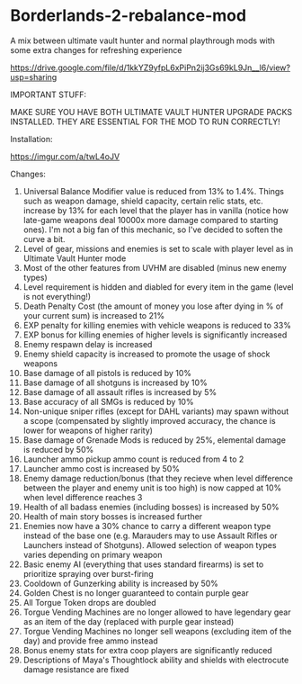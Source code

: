 # Borderlands-2-rebalance-mod
A mix between ultimate vault hunter and normal playthrough mods with some extra changes for refreshing experience

https://drive.google.com/file/d/1kkYZ9yfpL6xPiPn2ij3Gs69kL9Jn__l6/view?usp=sharing

IMPORTANT STUFF:

MAKE SURE YOU HAVE BOTH ULTIMATE VAULT HUNTER UPGRADE PACKS INSTALLED. THEY ARE ESSENTIAL FOR THE MOD TO RUN CORRECTLY!

Installation:

https://imgur.com/a/twL4oJV

Changes:

1. Universal Balance Modifier value is reduced from 13% to 1.4%. Things such as weapon damage, shield capacity, certain relic stats, etc. increase by 13% for each level that the player has in vanilla (notice how late-game weapons deal 10000x more damage compared to starting ones). I'm not a big fan of this mechanic, so I've decided to soften the curve a bit.
2. Level of gear, missions and enemies is set to scale with player level as in Ultimate Vault Hunter mode
3. Most of the other features from UVHM are disabled (minus new enemy types)
4. Level requirement is hidden and diabled for every item in the game (level is not everything!)
5. Death Penalty Cost (the amount of money you lose after dying in % of your current sum) is increased to 21%
6. EXP penalty for killing enemies with vehicle weapons is reduced to 33%
7. EXP bonus for killing enemies of higher levels is significantly increased
8. Enemy respawn delay is increased
9. Enemy shield capacity is increased to promote the usage of shock weapons
10. Base damage of all pistols is reduced by 10%
11. Base damage of all shotguns is increased by 10%
12. Base damage of all assault rifles is increased by 5%
13. Base accuracy of all SMGs is reduced by 10%
14. Non-unique sniper rifles (except for DAHL variants) may spawn without a scope (compensated by slightly improved accuracy, the chance is lower for weapons of higher rarity)
14. Base damage of Grenade Mods is reduced by 25%, elemental damage is reduced by 50%
15. Launcher ammo pickup ammo count is reduced from 4 to 2
16. Launcher ammo cost is increased by 50%
17. Enemy damage reduction/bonus (that they recieve when level difference between the player and enemy unit is too high) is now capped at 10% when level difference reaches 3
18. Health of all badass enemies (including bosses) is increased by 50%
19. Health of main story bosses is increased further 
20. Enemies now have a 30% chance to carry a different weapon type instead of the base one (e.g. Marauders may to use Assault Rifles or Launchers instead of Shotguns). Allowed selection of weapon types varies depending on primary weapon
21. Basic enemy AI (everything that uses standard firearms) is set to prioritize spraying over burst-firing
22. Cooldown of Gunzerking ability is increased by 50%
23. Golden Chest is no longer guaranteed to contain purple gear
24. All Torgue Token drops are doubled
25. Torgue Vending Machines are no longer allowed to have legendary gear as an item of the day (replaced with purple gear instead)
26. Torgue Vending Machines no longer sell weapons (excluding item of the day) and provide free ammo instead
27. Bonus enemy stats for extra coop players are significantly reduced
28. Descriptions of Maya's Thoughtlock ability and shields with electrocute damage resistance are fixed

